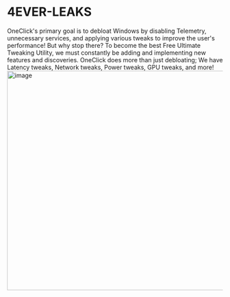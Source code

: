 # 4EVER-LEAKS
OneClick's primary goal is to debloat Windows by disabling Telemetry, unnecessary services, and applying various tweaks to improve the user's performance! But why stop there? To become the best Free Ultimate Tweaking Utility, we must constantly be adding and implementing new features and discoveries. OneClick does more than just debloating; We have Latency tweaks, Network tweaks, Power tweaks, GPU tweaks, and more!
<img width="959" height="513" alt="image" src="https://github.com/user-attachments/assets/9d6c097c-57b7-4908-aeda-c1dff62e1ac8" />
